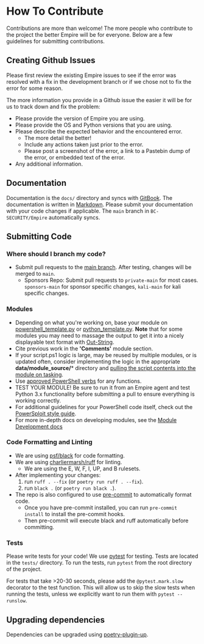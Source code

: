 # How To Contribute

Contributions are more than welcome! The more people who contribute to the project the better Empire will be for everyone. Below are a few guidelines for submitting contributions.


## Creating Github Issues

Please first review the existing Empire issues to see if the error was resolved with a fix in the development branch or if we chose not to fix the error for some reason.

The more information you provide in a Github issue the easier it will be for us to track down and fix the problem:

* Please provide the version of Empire you are using.
* Please provide the OS and Python versions that you are using.
* Please describe the expected behavior and the encountered error.
  * The more detail the better!
  * Include any actions taken just prior to the error.
  * Please post a screenshot of the error, a link to a Pastebin dump of the error, or embedded text of the error.
* Any additional information.

## Documentation

Documentation is the `docs/` directory and syncs with [GitBook](https://bc-security.gitbook.io/empire-wiki/).
The documentation is written in [Markdown](https://www.markdownguide.org/basic-syntax/).
Please submit your documentation with your code changes if applicable.
The `main` branch in `BC-SECURITY/Empire` automatically syncs.


## Submitting Code

### Where should I branch my code?

* Submit pull requests to the [main branch](https://github.com/BC-SECURITY/Empire/tree/main). After testing, changes will be merged to `main`.
  * Sponsors Repo: Submit pull requests to `private-main` for most cases. `sponsors-main` for sponsor specific changes, `kali-main` for kali specific changes.


### Modules

* Depending on what you're working on, base your module on [powershell_template.py](https://github.com/BC-SECURITY/Empire/blob/master/empire/server/modules/powershell_template.py) or [python_template.py](https://github.com/BC-SECURITY/Empire/blob/master/empire/server/modules/python_template.py). **Note** that for some modules you may need to massage the output to get it into a nicely displayable text format with [Out-String](https://github.com/PowerShellEmpire/Empire/blob/0cbdb165a29e4a65ad8dddf03f6f0e36c33a7350/lib/modules/situational_awareness/network/powerview/get_user.py#L111).
* Cite previous work in the **'Comments'** module section.
* If your script.ps1 logic is large, may be reused by multiple modules, or is updated often, consider implementing the logic in the appropriate **data/module_source/*** directory and [pulling the script contents into the module on tasking](https://github.com/PowerShellEmpire/Empire/blob/0cbdb165a29e4a65ad8dddf03f6f0e36c33a7350/lib/modules/situational_awareness/network/powerview/get_user.py#L85-L95).
* Use [approved PowerShell verbs](https://docs.microsoft.com/en-us/powershell/scripting/developer/cmdlet/approved-verbs-for-windows-powershell-commands?view=powershell-7.1) for any functions.
* TEST YOUR MODULE! Be sure to run it from an Empire agent and test Python 3.x functionality before submitting a pull to ensure everything is working correctly.
* For additional guidelines for your PowerShell code itself, check out the [PowerSploit style guide](https://github.com/PowerShellMafia/PowerSploit/blob/master/README.md).
* For more in-depth docs on developing modules, see the [Module Development docs](https://bc-security.gitbook.io/empire-wiki/module-development)

### Code Formatting and Linting

* We are using [psf/black](https://github.com/psf/black) for code formatting.
* We are using [charliermarsh/ruff](https://github.com/charliermarsh/ruff) for linting.
    * We are using the E, W, F, I, UP, and B rulesets.
* After implementing your changes:
    1. run `ruff . --fix` (or `poetry run ruff . --fix`).
    2. run `black .` (or `poetry run black .`).
* The repo is also configured to use [pre-commit](https://pre-commit.com/) to automatically format code.
  * Once you have pre-commit installed, you can run `pre-commit install` to install the pre-commit hooks.
  * Then pre-commit will execute black and ruff automatically before committing.

### Tests

Please write tests for your code! We use [pytest](https://docs.pytest.org/en/latest/) for testing. Tests are located in the `tests/` directory. To run the tests, run `pytest` from the root directory of the project.

For tests that take >20-30 seconds, please add the `@pytest.mark.slow` decorator to the test function. This will allow us to skip the slow tests when running the tests, unless we explicitly want to run them with `pytest --runslow`.

## Upgrading dependencies
Dependencies can be upgraded using [poetry-plugin-up](https://github.com/MousaZeidBaker/poetry-plugin-up).
